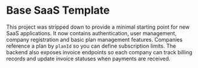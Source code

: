 # Base SaaS Template

This project was stripped down to provide a minimal starting point for new SaaS
applications. It now contains authentication, user management, company
registration and basic plan management features. Companies reference a plan by
`planId` so you can define subscription limits. The backend also exposes
invoice endpoints so each company can track billing records and update invoice
statuses when payments are received.
